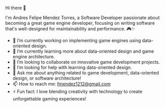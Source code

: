 Hi there 👋

I'm Andres Felipe Mendez Torres, a Software Developer passionate about becoming a great game engine developer, focusing on writing software that's well-designed for maintainability and performance. 🎮✨

- 🔭 I’m currently working on implementing game engines using data-oriented design.
- 🌱 I’m currently learning more about data-oriented design and game engine architecture.
- 👯 I’m looking to collaborate on innovative game development projects.
- 🤔 I’m looking for help with learning data-oriented design.
- 💬 Ask me about anything related to game development, data-oriented design, or software architecture!
- 📫 How to reach me: fmendez1212@gmail.com
- ⚡ Fun fact: I love blending creativity with technology to create unforgettable gaming experiences!
